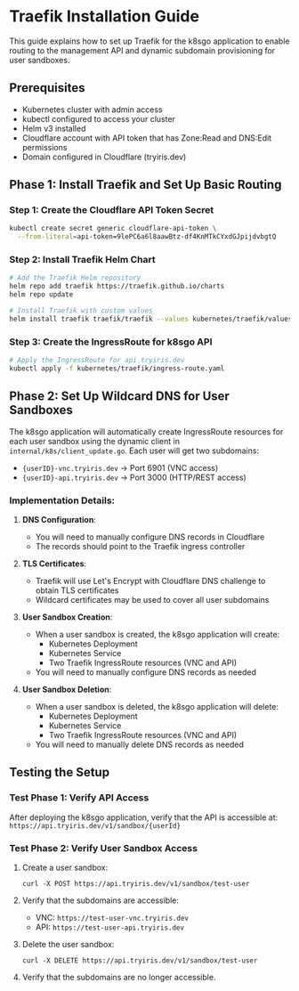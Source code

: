 # Traefik Installation Guide

This guide explains how to set up Traefik for the k8sgo application to enable routing to the management API and dynamic subdomain provisioning for user sandboxes.

## Prerequisites

- Kubernetes cluster with admin access
- kubectl configured to access your cluster
- Helm v3 installed
- Cloudflare account with API token that has Zone:Read and DNS:Edit permissions
- Domain configured in Cloudflare (tryiris.dev)

## Phase 1: Install Traefik and Set Up Basic Routing

### Step 1: Create the Cloudflare API Token Secret

```bash
kubectl create secret generic cloudflare-api-token \
  --from-literal=api-token=9lePC6a6l8aawBtz-df4KnMTkCYxdGJpijdvbgtQ
```

### Step 2: Install Traefik Helm Chart

```bash
# Add the Traefik Helm repository
helm repo add traefik https://traefik.github.io/charts
helm repo update

# Install Traefik with custom values
helm install traefik traefik/traefik --values kubernetes/traefik/values.yaml
```

<!-- External-DNS section removed as it's no longer used -->

### Step 3: Create the IngressRoute for k8sgo API

```bash
# Apply the IngressRoute for api.tryiris.dev
kubectl apply -f kubernetes/traefik/ingress-route.yaml
```

## Phase 2: Set Up Wildcard DNS for User Sandboxes

The k8sgo application will automatically create IngressRoute resources for each user sandbox using the dynamic client in `internal/k8s/client_update.go`. Each user will get two subdomains:

- `{userID}-vnc.tryiris.dev` -> Port 6901 (VNC access)
- `{userID}-api.tryiris.dev` -> Port 3000 (HTTP/REST access)

### Implementation Details:

1. **DNS Configuration**:
   - You will need to manually configure DNS records in Cloudflare
   - The records should point to the Traefik ingress controller

2. **TLS Certificates**:
   - Traefik will use Let's Encrypt with Cloudflare DNS challenge to obtain TLS certificates
   - Wildcard certificates may be used to cover all user subdomains

3. **User Sandbox Creation**:
   - When a user sandbox is created, the k8sgo application will create:
     - Kubernetes Deployment
     - Kubernetes Service
     - Two Traefik IngressRoute resources (VNC and API)
   - You will need to manually configure DNS records as needed

4. **User Sandbox Deletion**:
   - When a user sandbox is deleted, the k8sgo application will delete:
     - Kubernetes Deployment
     - Kubernetes Service
     - Two Traefik IngressRoute resources (VNC and API)
   - You will need to manually delete DNS records as needed

## Testing the Setup

### Test Phase 1: Verify API Access

After deploying the k8sgo application, verify that the API is accessible at:
`https://api.tryiris.dev/v1/sandbox/{userId}`

### Test Phase 2: Verify User Sandbox Access

1. Create a user sandbox:
   ```
   curl -X POST https://api.tryiris.dev/v1/sandbox/test-user
   ```

2. Verify that the subdomains are accessible:
   - VNC: `https://test-user-vnc.tryiris.dev`
   - API: `https://test-user-api.tryiris.dev`

3. Delete the user sandbox:
   ```
   curl -X DELETE https://api.tryiris.dev/v1/sandbox/test-user
   ```

4. Verify that the subdomains are no longer accessible.